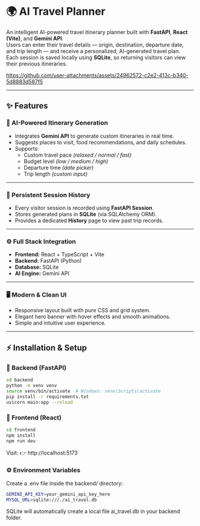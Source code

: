 # 🌍 AI Travel Planner

An intelligent AI-powered travel itinerary planner built with **FastAPI**, **React (Vite)**, and **Gemini API**.  
Users can enter their travel details — origin, destination, departure date, and trip length — and receive a personalized, AI-generated travel plan.  
Each session is saved locally using **SQLite**, so returning visitors can view their previous itineraries.



https://github.com/user-attachments/assets/24962572-c2e2-413c-b340-5d8883d587f5


---

## ✨ Features

### 🧠 AI-Powered Itinerary Generation
- Integrates **Gemini API** to generate custom itineraries in real time.  
- Suggests places to visit, food recommendations, and daily schedules.  
- Supports:
  - Custom travel pace *(relaxed / normal / fast)*
  - Budget level *(low / medium / high)*
  - Departure time *(date picker)*
  - Trip length *(custom input)*

---

### 💾 Persistent Session History
- Every visitor session is recorded using **FastAPI Session**.  
- Stores generated plans in **SQLite** (via SQLAlchemy ORM).  
- Provides a dedicated **History** page to view past trip records.  

---

### ⚙️ Full Stack Integration
- **Frontend:** React + TypeScript + Vite  
- **Backend:** FastAPI (Python)  
- **Database:** SQLite  
- **AI Engine:** Gemini API  

---

### 🖥️ Modern & Clean UI
- Responsive layout built with pure CSS and grid system.  
- Elegant hero banner with hover effects and smooth animations.  
- Simple and intuitive user experience.  

---

## ⚡ Installation & Setup

### 🐍 Backend (FastAPI)
```bash
cd backend
python -m venv venv
source venv/bin/activate  # Windows: venv\Scripts\activate
pip install -r requirements.txt
uvicorn main:app --reload
```
### 🧱 Frontend (React)
```bash
cd frontend
npm install
npm run dev
```
Visit: 👉 http://localhost:5173

### ⚙️ Environment Variables
Create a .env file inside the backend/ directory:
```bash
GEMINI_API_KEY=your_gemini_api_key_here
MYSQL_URL=sqlite:///./ai_travel.db
```
SQLite will automatically create a local file ai_travel.db in your backend folder.
